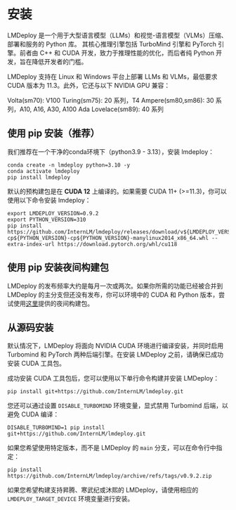 # 安装

LMDeploy 是一个用于大型语言模型（LLMs）和视觉-语言模型（VLMs）压缩、部署和服务的 Python 库。
其核心推理引擎包括 TurboMind 引擎和 PyTorch 引擎。前者由 C++ 和 CUDA 开发，致力于推理性能的优化，而后者纯 Python 开发，旨在降低开发者的门槛。

LMDeploy 支持在 Linux 和 Windows 平台上部署 LLMs 和 VLMs，最低要求 CUDA 版本为 11.3。此外，它还与以下 NVIDIA GPU 兼容：

Volta(sm70): V100
Turing(sm75): 20 系列，T4
Ampere(sm80,sm86): 30 系列，A10, A16, A30, A100
Ada Lovelace(sm89): 40 系列

## 使用 pip 安装（推荐）

我们推荐在一个干净的conda环境下（python3.9 - 3.13），安装 lmdeploy：

```shell
conda create -n lmdeploy python=3.10 -y
conda activate lmdeploy
pip install lmdeploy
```

默认的预构建包是在 **CUDA 12** 上编译的。如果需要 CUDA 11+ (>=11.3)，你可以使用以下命令安装 lmdeploy：

```shell
export LMDEPLOY_VERSION=0.9.2
export PYTHON_VERSION=310
pip install https://github.com/InternLM/lmdeploy/releases/download/v${LMDEPLOY_VERSION}/lmdeploy-${LMDEPLOY_VERSION}+cu118-cp${PYTHON_VERSION}-cp${PYTHON_VERSION}-manylinux2014_x86_64.whl --extra-index-url https://download.pytorch.org/whl/cu118
```

## 使用 pip 安装夜间构建包

LMDeploy 的发布频率大约是每月一次或两次。如果你所需的功能已经被合并到 LMDeploy 的主分支但还没有发布，你可以环境中的 CUDA 和 Python 版本，尝试使用[这里](https://github.com/zhyncs/lmdeploy-build)提供的夜间构建包。

## 从源码安装

默认情况下，LMDeploy 将面向 NVIDIA CUDA 环境进行编译安装，并同时启用 Turbomind 和 PyTorch 两种后端引擎。在安装 LMDeploy 之前，请确保已成功安装 CUDA 工具包。

成功安装 CUDA 工具包后，您可以使用以下单行命令构建并安装 LMDeploy：

```shell
pip install git+https://github.com/InternLM/lmdeploy.git
```

您还可以通过设置 `DISABLE_TURBOMIND` 环境变量，显式禁用 Turbomind 后端，以避免 CUDA 编译：

```shell
DISABLE_TURBOMIND=1 pip install git+https://github.com/InternLM/lmdeploy.git
```

如果您希望使用特定版本，而不是 LMDeploy 的 `main` 分支，可以在命令行中指定：

```shell
pip install https://github.com/InternLM/lmdeploy/archive/refs/tags/v0.9.2.zip
```

如果您希望构建支持昇腾、寒武纪或沐熙的 LMDeploy，请使用相应的 `LMDEPLOY_TARGET_DEVICE` 环境变量进行安装。
